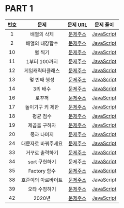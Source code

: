 # PART 1

| 번호 |        문제         |                                   문제 URL                                    |                문제 풀이                 |
| :--: | :-----------------: | :---------------------------------------------------------------------------: | :--------------------------------------: |
|  1   |     배열의 삭제     |     [문제주소](https://www.notion.so/1-94677631c7b642a7bf3a60d93137f7b5)      |     [JavaScript](./1-배열의삭제.js)      |
|  2   |   배열의 내장함수   |     [문제주소](https://www.notion.so/2-788973aacbf949dc81e98db31036d458)      |   [JavaScript](./2-배열의내장함수.js)    |
|  10  |       별 찍기       |     [문제주소](https://www.notion.so/10-26e59abc17d6492eb8fe8f8c20c632ca)     |       [JavaScript](./10-별찍기.js)       |
|  11  |    1부터 100까지    |   [문제주소](https://www.notion.so/11-for-e1aa3b5776fb4aa5b04addd81514f3a4)   |    [JavaScript](./11-1부터100까지.js)    |
|  12  |  게임캐릭터클래스   |     [문제주소](https://www.notion.so/12-428b1f00ec8e4199a62e512afc83ab0b)     |  [JavaScript](./12-게임캐릭터클래스.js)  |
|  13  |    몇 번째 행성     |     [문제주소](https://www.notion.so/13-d4c0ca85e92d4bcb90b6b2091a00b502)     |     [JavaScript](./13-몇번째행성.js)     |
|  14  |      3의 배수       |    [문제주소](https://www.notion.so/14-3-40c5e827e7954e969c4eb7554021dda6)    |      [JavaScript](./14-3의배수.js)       |
|  16  |       로꾸꺼        |     [문제주소](https://www.notion.so/16-6a79764cb50f4849ad35b30073d61df0)     |       [JavaScript](./16-로꾸꺼.js)       |
|  17  |  놀이기구 키 제한   |     [문제주소](https://www.notion.so/17-a4f5e8077c1d4527b173f96858666127)     |   [JavaScript](./17-놀이기구키제한.js)   |
|  18  |      평균 점수      |     [문제주소](https://www.notion.so/18-4183c53d7a934f4da8fe54507dceb00a)     |      [JavaScript](./18-평균점수.js)      |
|  19  |    제곱을 구하자    |     [문제주소](https://www.notion.so/19-b268261747b3455a874b19f9dbb89ccf)     |    [JavaScript](./19-제곱을구하자.js)    |
|  20  |     몫과 나머지     |     [문제주소](https://www.notion.so/20-62c820e571564b488e8136d7c1b7c46f)     |     [JavaScript](./20-몫과나머지.js)     |
|  24  | 대문자로 바꿔주세요 |     [문제주소](https://www.notion.so/24-bd6c963c0b294c8fa0b1c98f932dcc28)     | [JavaScript](./24-대문자로바꿔주세요.js) |
|  33  |   거꾸로 출력하기   |     [문제주소](https://www.notion.so/33-e31451740a314d09ba074aac0a1002ed)     |   [JavaScript](./33-거꾸로출력하기.js)   |
|  34  |    sort 구현하기    |  [문제주소](https://www.notion.so/34-sort-35f9e8bed7f34f5a8722588b400d0d8c)   |    [JavaScript](./34-sort구현하기.js)    |
|  35  |    Factory 함수     | [문제주소](https://www.notion.so/35-Factory-6a3a32fd25344c7e9e7ae5eaa7a37dc2) |    [JavaScript](./35-Factory함수.js)     |
|  38  | 호준이의 아르바이트 |     [문제주소](https://www.notion.so/38-371eb506b05f4b8db674569a08304799)     | [JavaScript](./38-호준이의아르바이트.js) |
|  39  |    오타 수정하기    |     [문제주소](https://www.notion.so/39-e31823d5c6184efc95fdf78a86843414)     |    [JavaScript](./39-오타수정하기.js)    |
|  42  |       2020년        |  [문제주소](https://www.notion.so/42-2020-ae1dd4dc05cd43dbb7475afb52bc00c4)   |     [JavaScript](./39-42-2020년.js)      |
